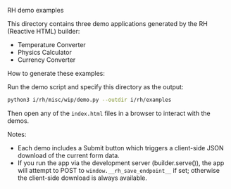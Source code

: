 RH demo examples

This directory contains three demo applications generated by the RH (Reactive HTML) builder:

- Temperature Converter
- Physics Calculator
- Currency Converter

How to generate these examples:

Run the demo script and specify this directory as the output:

```bash
python3 i/rh/misc/wip/demo.py --outdir i/rh/examples
```

Then open any of the `index.html` files in a browser to interact with the demos.

Notes:
- Each demo includes a Submit button which triggers a client-side JSON download of the current form data.
- If you run the app via the development server (builder.serve()), the app will attempt to POST to `window.__rh_save_endpoint__` if set; otherwise the client-side download is always available.
